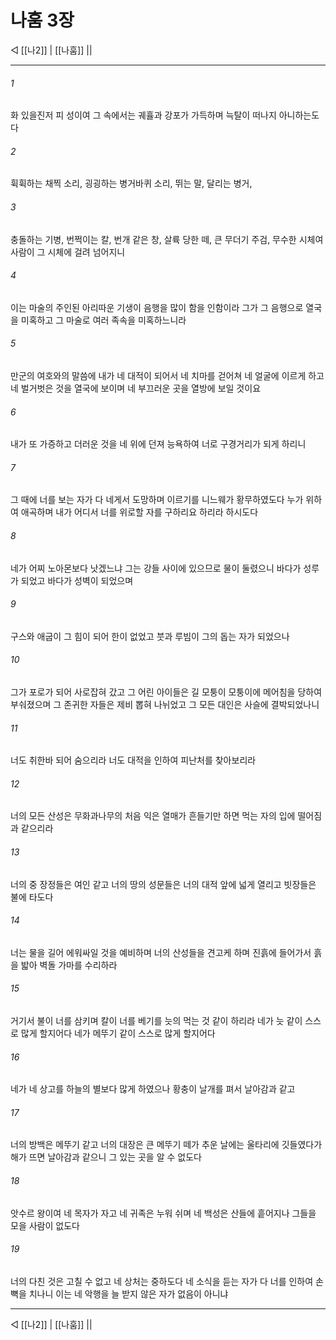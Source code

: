 ﻿# 나훔 3장

◁ [[나2]] | [[나훔]] ||
***

###### 1
화 있을진저 피 성이여 그 속에서는 궤휼과 강포가 가득하며 늑탈이 떠나지 아니하는도다

###### 2
휙휙하는 채찍 소리, 굉굉하는 병거바퀴 소리, 뛰는 말, 달리는 병거,

###### 3
충돌하는 기병, 번쩍이는 칼, 번개 같은 창, 살륙 당한 떼, 큰 무더기 주검, 무수한 시체여 사람이 그 시체에 걸려 넘어지니

###### 4
이는 마술의 주인된 아리따운 기생이 음행을 많이 함을 인함이라 그가 그 음행으로 열국을 미혹하고 그 마술로 여러 족속을 미혹하느니라

###### 5
만군의 여호와의 말씀에 내가 네 대적이 되어서 네 치마를 걷어쳐 네 얼굴에 이르게 하고 네 벌거벗은 것을 열국에 보이며 네 부끄러운 곳을 열방에 보일 것이요

###### 6
내가 또 가증하고 더러운 것을 네 위에 던져 능욕하여 너로 구경거리가 되게 하리니

###### 7
그 때에 너를 보는 자가 다 네게서 도망하며 이르기를 니느웨가 황무하였도다 누가 위하여 애곡하며 내가 어디서 너를 위로할 자를 구하리요 하리라 하시도다

###### 8
네가 어찌 노아몬보다 낫겠느냐 그는 강들 사이에 있으므로 물이 둘렸으니 바다가 성루가 되었고 바다가 성벽이 되었으며

###### 9
구스와 애굽이 그 힘이 되어 한이 없었고 붓과 루빔이 그의 돕는 자가 되었으나

###### 10
그가 포로가 되어 사로잡혀 갔고 그 어린 아이들은 길 모퉁이 모퉁이에 메어침을 당하여 부숴졌으며 그 존귀한 자들은 제비 뽑혀 나뉘었고 그 모든 대인은 사슬에 결박되었나니

###### 11
너도 취한바 되어 숨으리라 너도 대적을 인하여 피난처를 찾아보리라

###### 12
너의 모든 산성은 무화과나무의 처음 익은 열매가 흔들기만 하면 먹는 자의 입에 떨어짐과 같으리라

###### 13
너의 중 장정들은 여인 같고 너의 땅의 성문들은 너의 대적 앞에 넓게 열리고 빗장들은 불에 타도다

###### 14
너는 물을 길어 에워싸일 것을 예비하며 너의 산성들을 견고케 하며 진흙에 들어가서 흙을 밟아 벽돌 가마를 수리하라

###### 15
거기서 불이 너를 삼키며 칼이 너를 베기를 늣의 먹는 것 같이 하리라 네가 늣 같이 스스로 많게 할지어다 네가 메뚜기 같이 스스로 많게 할지어다

###### 16
네가 네 상고를 하늘의 별보다 많게 하였으나 황충이 날개를 펴서 날아감과 같고

###### 17
너의 방백은 메뚜기 같고 너의 대장은 큰 메뚜기 떼가 추운 날에는 울타리에 깃들였다가 해가 뜨면 날아감과 같으니 그 있는 곳을 알 수 없도다

###### 18
앗수르 왕이여 네 목자가 자고 네 귀족은 누워 쉬며 네 백성은 산들에 흩어지나 그들을 모을 사람이 없도다

###### 19
너의 다친 것은 고칠 수 없고 네 상처는 중하도다 네 소식을 듣는 자가 다 너를 인하여 손뼉을 치나니 이는 네 악행을 늘 받지 않은 자가 없음이 아니냐

***
◁ [[나2]] | [[나훔]] ||